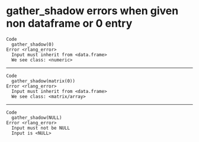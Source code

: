 # gather_shadow errors when given non dataframe or 0 entry

    Code
      gather_shadow(0)
    Error <rlang_error>
      Input must inherit from <data.frame>
      We see class: <numeric>

---

    Code
      gather_shadow(matrix(0))
    Error <rlang_error>
      Input must inherit from <data.frame>
      We see class: <matrix/array>

---

    Code
      gather_shadow(NULL)
    Error <rlang_error>
      Input must not be NULL
      Input is <NULL>

